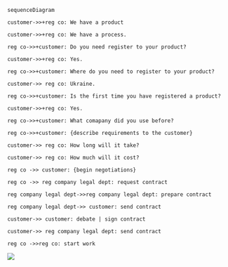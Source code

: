 ```mermaid
sequenceDiagram

customer->>+reg co: We have a product

customer->>+reg co: We have a process.

reg co->>+customer: Do you need register to your product?

customer->>+reg co: Yes.

reg co->>+customer: Where do you need to register to your product?

customer->> reg co: Ukraine.

reg co->>+customer: Is the first time you have registered a product?

customer->>+reg co: Yes.

reg co->>+customer: What comapany did you use before?

reg co->>+customer: {describe requirements to the customer}

customer->> reg co: How long will it take?

customer->> reg co: How much will it cost?

reg co ->> customer: {begin negotiations}

reg co ->> reg company legal dept: request contract

reg company legal dept->>reg company legal dept: prepare contract

reg company legal dept->> customer: send contract

customer->> customer: debate | sign contract

customer->> reg company legal dept: send contract

reg co ->>reg co: start work
```

[![](https://mermaid.ink/img/eyJjb2RlIjoic2VxdWVuY2VEaWFncmFtXG4gICAgY3VzdG9tZXItPj4rcmVnIGNvOiBXZSBoYXZlIGEgcHJvZHVjdFxuICAgIGN1c3RvbWVyLT4-K3JlZyBjbzogV2UgaGF2ZSBhIHByb2Nlc3MuXG4gICAgcmVnIGNvLT4-K2N1c3RvbWVyOiBEbyB5b3UgbmVlZCByZWdpc3RlciB0byB5b3VyIHByb2R1Y3Q_XG4gICAgY3VzdG9tZXItPj4rcmVnIGNvOiBZZXMuXG4gICAgcmVnIGNvLT4-K2N1c3RvbWVyOiBXaGVyZSBkbyB5b3UgbmVlZCB0byByZWdpc3RlciB0byB5b3VyIHByb2R1Y3Q_XG4gICAgY3VzdG9tZXItPj4gcmVnIGNvOiBVa3JhaW5lLlxuICAgIHJlZyBjby0-PitjdXN0b21lcjogSXMgdGhlIGZpcnN0IHRpbWUgeW91IGhhdmUgcmVnaXN0ZXJlZCBhIHByb2R1Y3Q_XG4gICAgY3VzdG9tZXItPj4rcmVnIGNvOiBZZXMuXG4gICAgcmVnIGNvLT4-K2N1c3RvbWVyOiBXaGF0IGNvbWFwYW55IGRpZCB5b3UgdXNlIGJlZm9yZT9cbiAgICByZWcgY28tPj4rY3VzdG9tZXI6IHtkZXNjcmliZSByZXF1aXJlbWVudHMgdG8gdGhlIGN1c3RvbWVyfVxuICAgIGN1c3RvbWVyLT4-IHJlZyBjbzogSG93IGxvbmcgd2lsbCBpdCB0YWtlP1xuICAgIGN1c3RvbWVyLT4-IHJlZyBjbzogSG93IG11Y2ggd2lsbCBpdCBjb3N0P1xuICAgIHJlZyBjbyAtPj4gY3VzdG9tZXI6IHtiZWdpbiBuZWdvdGlhdGlvbnN9XG4gICAgcmVnIGNvIC0-PiByZWcgY29tcGFueSBsZWdhbCBkZXB0OiByZXF1ZXN0IGNvbnRyYWN0XG4gICAgcmVnIGNvbXBhbnkgbGVnYWwgZGVwdC0-PnJlZyBjb21wYW55IGxlZ2FsIGRlcHQ6IHByZXBhcmUgY29udHJhY3RcbiAgICByZWcgY29tcGFueSBsZWdhbCBkZXB0LT4-IGN1c3RvbWVyOiBzZW5kIGNvbnRyYWN0XG4gICAgY3VzdG9tZXItPj4gY3VzdG9tZXI6IGRlYmF0ZSB8IHNpZ24gY29udHJhY3RcbiAgICBjdXN0b21lci0-PiByZWcgY29tcGFueSBsZWdhbCBkZXB0OiBzZW5kIGNvbnRyYWN0XG4gICAgcmVnIGNvIC0-PnJlZyBjbzogc3RhcnQgd29ya1xuXG5cblxuXG4gICAgICAgICAgICAiLCJtZXJtYWlkIjp7InRoZW1lIjoiZGVmYXVsdCJ9LCJ1cGRhdGVFZGl0b3IiOmZhbHNlLCJhdXRvU3luYyI6dHJ1ZSwidXBkYXRlRGlhZ3JhbSI6ZmFsc2V9)](https://mermaid-js.github.io/mermaid-live-editor/edit/##eyJjb2RlIjoic2VxdWVuY2VEaWFncmFtXG4gICAgY3VzdG9tZXItPj4rcmVnIGNvOiBXZSBoYXZlIGEgcHJvZHVjdFxuICAgIGN1c3RvbWVyLT4-K3JlZyBjbzogV2UgaGF2ZSBhIHByb2Nlc3MuXG4gICAgcmVnIGNvLT4-K2N1c3RvbWVyOiBEbyB5b3UgbmVlZCByZWdpc3RlciB0byB5b3VyIHByb2R1Y3Q_XG4gICAgY3VzdG9tZXItPj4rcmVnIGNvOiBZZXMuXG4gICAgcmVnIGNvLT4-K2N1c3RvbWVyOiBXaGVyZSBkbyB5b3UgbmVlZCB0byByZWdpc3RlciB0byB5b3VyIHByb2R1Y3Q_XG4gICAgY3VzdG9tZXItPj4gcmVnIGNvOiBVa3JhaW5lLlxuICAgIHJlZyBjby0-PitjdXN0b21lcjogSXMgdGhlIGZpcnN0IHRpbWUgeW91IGhhdmUgcmVnaXN0ZXJlZCBhIHByb2R1Y3Q_XG4gICAgY3VzdG9tZXItPj4rcmVnIGNvOiBZZXMuXG4gICAgcmVnIGNvLT4-K2N1c3RvbWVyOiBXaGF0IGNvbWFwYW55IGRpZCB5b3UgdXNlIGJlZm9yZT9cbiAgICByZWcgY28tPj4rY3VzdG9tZXI6IHtkZXNjcmliZSByZXF1aXJlbWVudHMgdG8gdGhlIGN1c3RvbWVyfVxuICAgIGN1c3RvbWVyLT4-IHJlZyBjbzogSG93IGxvbmcgd2lsbCBpdCB0YWtlP1xuICAgIGN1c3RvbWVyLT4-IHJlZyBjbzogSG93IG11Y2ggd2lsbCBpdCBjb3N0P1xuICAgIHJlZyBjbyAtPj4gY3VzdG9tZXI6IHtiZWdpbiBuZWdvdGlhdGlvbnN9XG4gICAgcmVnIGNvIC0-PiByZWcgY29tcGFueSBsZWdhbCBkZXB0OiByZXF1ZXN0IGNvbnRyYWN0XG4gICAgcmVnIGNvbXBhbnkgbGVnYWwgZGVwdC0-PnJlZyBjb21wYW55IGxlZ2FsIGRlcHQ6IHByZXBhcmUgY29udHJhY3RcbiAgICByZWcgY29tcGFueSBsZWdhbCBkZXB0LT4-IGN1c3RvbWVyOiBzZW5kIGNvbnRyYWN0XG4gICAgY3VzdG9tZXItPj4gY3VzdG9tZXI6IGRlYmF0ZSB8IHNpZ24gY29udHJhY3RcbiAgICBjdXN0b21lci0-PiByZWcgY29tcGFueSBsZWdhbCBkZXB0OiBzZW5kIGNvbnRyYWN0XG4gICAgcmVnIGNvIC0-PnJlZyBjbzogc3RhcnQgd29yXG5cblxuXG5cbiAgICAgICAgICAgICIsIm1lcm1haWQiOiJ7XG4gIFwidGhlbWVcIjogXCJkZWZhdWx0XCJcbn0iLCJ1cGRhdGVFZGl0b3IiOmZhbHNlLCJhdXRvU3luYyI6dHJ1ZSwidXBkYXRlRGlhZ3JhbSI6ZmFsc2V9)